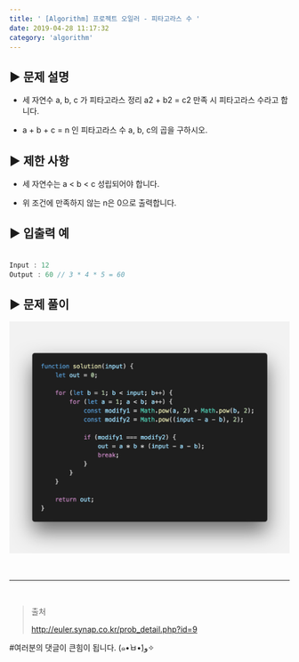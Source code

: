 ```yaml
---
title: ' [Algorithm] 프로젝트 오일러 - 피타고라스 수 '
date: 2019-04-28 11:17:32
category: 'algorithm'
---
```


## **▶︎ 문제 설명**

- 세 자연수 a, b, c 가 피타고라스 정리 a2 + b2 = c2 만족 시 피타고라스 수라고 합니다.

- a + b + c = n 인 피타고라스 수 a, b, c의 곱을 구하시오.

## **▶︎ 제한 사항**

- 세 자연수는 a < b < c 성립되어야 합니다.

- 위 조건에 만족하지 않는 n은 0으로 출력합니다.

## **▶︎ 입출력 예**

```js

Input : 12
Output : 60 // 3 * 4 * 5 = 60

```

## **▶︎ 문제 풀이**

![](../../../assets/algorithm/euler/euler.9.solution.png)

<br />

---

<br />

> 출처
>
> <a href="http://euler.synap.co.kr/prob_detail.php?id=9" target="_blank">http://euler.synap.co.kr/prob_detail.php?id=9</a>

#여러분의 댓글이 큰힘이 됩니다. (๑•̀ㅂ•́)و✧

